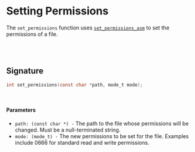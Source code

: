 # Setting Permissions
The `set_permissions` function uses [`set_permissions_asm`](../Assembly/Set-File-Permissions.md) to set the permissions of a file.

<br><br>

## Signature
```c
int set_permissions(const char *path, mode_t mode);
```

<br>

#### Parameters
- `path: (const char *) -` The path to the file whose permissions will be changed. Must be a null-terminated string.
- `mode: (mode_t) -` The new permissions to be set for the file. Examples include 0666 for standard read and write permissions.